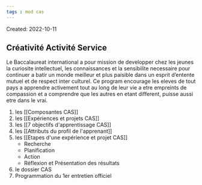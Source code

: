 ```yaml
---
tags : mod cas
---
```

Created: 2022-10-11


## Créativité Activité Service

Le Baccalaureat international a pour mission de developper chez les jeunes la curiosite intellectuel, les connaissances et la sensibilite necessaire pour continuer a batir un monde meilleur et plus paisible dans un esprit d’entente mutuel et de respect inter culturel. Ce program encourage les eleves de tout pays a apprendre activement tout au long de leur vie a etre empreints de compassion et a comprendre que les autres en etant different, puisse aussi etre dans le vrai.

1.  les [[Composantes CAS]]
2.  les [[Expériences et projets CAS]]
3.  les [[7 objectifs d'apprentissage CAS]]
4.  les [[Attributs du profil de l'apprenant]] 
5.  les [[Etapes d'une expérience et projet CAS]]
    - Recherche  
    - Planification   
    - Action  
    - Réflexion et Présentation des résultats
6.  le dossier CAS 
7.  Programmation du 1er entretien officiel
